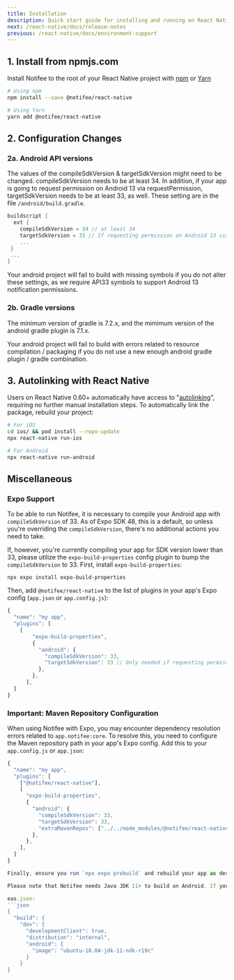 ```yaml
---
title: Installation
description: Quick start guide for installing and running on React Native.
next: /react-native/docs/release-notes
previous: /react-native/docs/environment-support
---
```


## 1. Install from npmjs.com

Install Notifee to the root of your React Native project with [npm](https://www.npmjs.com/) or
[Yarn](https://yarnpkg.com/lang/en/)

```bash
# Using npm
npm install --save @notifee/react-native

# Using Yarn
yarn add @notifee/react-native
```

## 2. Configuration Changes

### 2a. Android API versions

The values of the compileSdkVersion & targetSdkVersion might need to be changed. compileSdkVersion needs to be at least 34. In addition, if your app is going to request permission on Android 13 via requestPermission, targetSdkVersion needs to be at least 33, as well. These setting are in the file `/android/build.gradle`.

```gradle
buildscript {
  ext {
    compileSdkVersion = 34 // at least 34
    targetSdkVersion = 33 // If requesting permission on Android 13 via requestPermission, at least 33
    ...
 }
 ...
}
```

Your android project will fail to build with missing symbols if you do not alter these settings, as we require API33 symbols to support Android 13 notification permissions.

### 2b. Gradle versions

The minimum version of gradle is 7.2.x, and the mimimum version of the android gradle plugin is 7.1.x.

Your android project will fail to build with errors related to resource compilation / packaging if you do not use a new enough android gradle plugin / gradle combination.

## 3. Autolinking with React Native
Users on React Native 0.60+ automatically have access to "[autolinking](https://github.com/react-native-community/cli/blob/master/docs/autolinking.md)",
requiring no further manual installation steps. To automatically link the package, rebuild your project:

```bash
# For iOS
cd ios/ && pod install --repo-update
npx react-native run-ios

# For Android
npx react-native run-android
```

## Miscellaneous

### Expo Support

To be able to run Notifee, it is necessary to compile your Android app with `compileSdkVersion` of 33. As of Expo SDK 48, this is a default, so unless you're overriding the `compileSdkVersion`, there's no additional actions you need to take.

If, however, you're currently compiling your app for SDK version lower than 33, please utilize the `expo-build-properties` config plugin to bump the `compileSdkVersion` to 33. First, install `expo-build-properties`:

`npx expo install expo-build-properties`

Then, add `@notifee/react-native` to the list of plugins in your app's Expo config (`app.json` or `app.config.js`):
```js
{
  "name": "my app",
  "plugins": [
    [
        "expo-build-properties",
        {
          "android": {
            "compileSdkVersion": 33,
            "targetSdkVersion": 33 // Only needed if requesting permission on Android 13 via requestPermission, at least 33
          },
        },
      ],
  ]
}
```

### Important: Maven Repository Configuration

When using Notifee with Expo, you may encounter dependency resolution errors related to `app.notifee:core`. To resolve this, you need to configure the Maven repository path in your app's Expo config. Add this to your `app.config.js` or `app.json`:

```js
{
  "name": "my app",
  "plugins": [
    ["@notifee/react-native"],
    [
      "expo-build-properties",
      {
        "android": {
          "compileSdkVersion": 33,
          "targetSdkVersion": 33,
          "extraMavenRepos": ["../../node_modules/@notifee/react-native/android/libs"]
        },
      },
    ],
  ]
}

Finally, ensure you run `npx expo prebuild` and rebuild your app as described in the ["Adding custom native code"](https://docs.expo.io/workflow/customizing/) guide.

Please note that Notifee needs Java JDK 11+ to build on Android. If you are building the app with EAS, you need to change the image used for the build. You will have to use `image` as `ubuntu-18.04-jdk-11-ndk-r19c` or another image that has jdk 11 as in the following configuration. ([EAS Build Server Configuration](https://docs.expo.dev/build-reference/infrastructure/#image--ubuntu-1804-jdk-8-ndk-r19c--alias--default))

eas.json:
```json
{
  "build": {
    "dev": {
      "developmentClient": true,
      "distribution": "internal",
      "android": {
        "image": "ubuntu-18.04-jdk-11-ndk-r19c"
      }
    }
}
```
